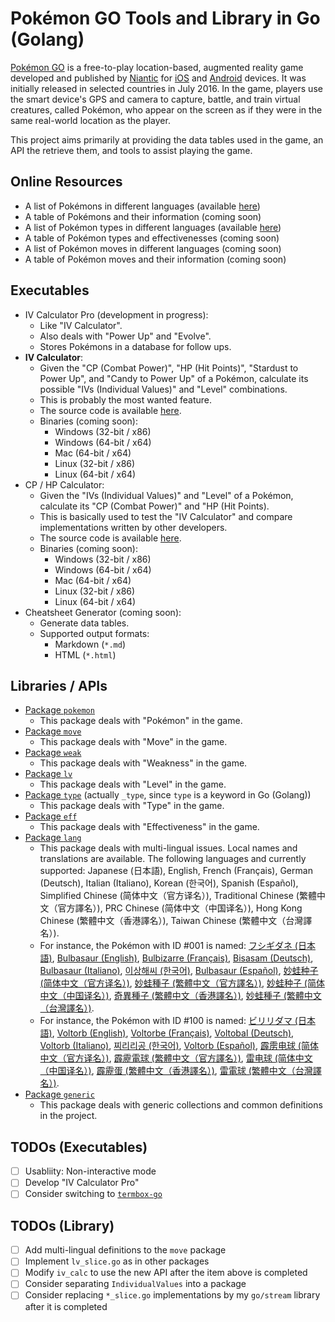 # Pokémon GO Tools and Library in Go (Golang)

[Pokémon GO][pokemon-go] is a free-to-play location-based, augmented reality game developed and published by [Niantic][niantic] for [iOS][ios] and [Android][android] devices. It was initially released in selected countries in July 2016. In the game, players use the smart device's GPS and camera to capture, battle, and train virtual creatures, called Pokémon, who appear on the screen as if they were in the same real-world location as the player.

This project aims primarily at providing the data tables used in the game, an API the retrieve them, and tools to assist playing the game.

## Online Resources
- A list of Pokémons in different languages (available [here][pokemon])
- A table of Pokémons and their information (coming soon)
- A list of Pokémon types in different languages (available [here][type])
- A table of Pokémon types and effectivenesses (coming soon)
- A list of Pokémon moves in different languages (coming soon)
- A table of Pokémon moves and their information (coming soon)

## Executables
- IV Calculator Pro (development in progress):
  - Like "IV Calculator".
  - Also deals with "Power Up" and "Evolve".
  - Stores Pokémons in a database for follow ups.
- **IV Calculator**:
  - Given the "CP (Combat Power)", "HP (Hit Points)", "Stardust to Power Up", and "Candy to Power Up" of a Pokémon, calculate its possible "IVs (Individual Values)" and "Level" combinations.
  - This is probably the most wanted feature.
  - The source code is available [here][iv_calc].
  - Binaries (coming soon):
    - Windows (32-bit / x86)
    - Windows (64-bit / x64)
    - Mac (64-bit / x64)
    - Linux (32-bit / x86)
    - Linux (64-bit / x64)
- CP / HP Calculator:
  - Given the "IVs (Individual Values)" and "Level" of a Pokémon, calculate its "CP (Combat Power)" and "HP (Hit Points).
  - This is basically used to test the "IV Calculator" and compare implementations written by other developers.
  - The source code is available [here][cp_hp_calc].
  - Binaries (coming soon):
    - Windows (32-bit / x86)
    - Windows (64-bit / x64)
    - Mac (64-bit / x64)
    - Linux (32-bit / x86)
    - Linux (64-bit / x64)
- Cheatsheet Generator (coming soon):
  - Generate data tables.
  - Supported output formats:
    - Markdown (`*.md`)
    - HTML (`*.html`)

## Libraries / APIs
- [Package `pokemon`](pokemon/)
  - This package deals with "Pokémon" in the game.
- [Package `move`](move/)
  - This package deals with "Move" in the game.
- [Package `weak`](weak/)
  - This package deals with "Weakness" in the game.
- [Package `lv`](lv/)
  - This package deals with "Level" in the game.
- [Package `type`](type/) (actually `_type`, since `type` is a keyword in Go (Golang))
  - This package deals with "Type" in the game.
- [Package `eff`](eff/)
  - This package deals with "Effectiveness" in the game.
- [Package `lang`](lang/)
  - This package deals with multi-lingual issues. Local names and translations are available. The following languages and currently supported: Japanese (日本語), English, French (Français), German (Deutsch), Italian (Italiano), Korean (한국어), Spanish (Español), Simplified Chinese (简体中文（官方译名）), Traditional Chinese (繁體中文（官方譯名）), PRC Chinese (简体中文（中国译名）), Hong Kong Chinese (繁體中文（香港譯名）), Taiwan Chinese (繁體中文（台灣譯名）).
  - For instance, the Pokémon with ID #001 is named: [フシギダネ (日本語)](pokemon/internal/ja/pokemon.go#L8), [Bulbasaur (English)](pokemon/internal/en/pokemon.go#L8), [Bulbizarre (Français)](pokemon/internal/fr/pokemon.go#L8), [Bisasam (Deutsch)](pokemon/internal/de/pokemon.go#L8), [Bulbasaur (Italiano)](pokemon/internal/it/pokemon.go#L8), [이상해씨 (한국어)](pokemon/internal/ko/pokemon.go#L8), [Bulbasaur (Español)](pokemon/internal/es/pokemon.go#L8), [妙蛙种子 (简体中文（官方译名）)](pokemon/internal/zh-CHS/pokemon.go#L8), [妙蛙種子 (繁體中文（官方譯名）)](pokemon/internal/zh-CHT/pokemon.go#L8), [妙蛙种子 (简体中文（中国译名）)](pokemon/internal/zh-CN/pokemon.go#L8), [奇異種子 (繁體中文（香港譯名）)](pokemon/internal/zh-HK/pokemon.go#L8), [妙蛙種子 (繁體中文（台灣譯名）)](pokemon/internal/zh-TW/pokemon.go#L8).
  - For instance, the Pokémon with ID #100 is named: [ビリリダマ (日本語)](pokemon/internal/ja/pokemon.go#L107), [Voltorb (English)](pokemon/internal/en/pokemon.go#L107), [Voltorbe (Français)](pokemon/internal/fr/pokemon.go#L107), [Voltobal (Deutsch)](pokemon/internal/de/pokemon.go#L107), [Voltorb (Italiano)](pokemon/internal/it/pokemon.go#L107), [찌리리공 (한국어)](pokemon/internal/ko/pokemon.go#L107), [Voltorb (Español)](pokemon/internal/es/pokemon.go#L107), [霹雳电球 (简体中文（官方译名）)](pokemon/internal/zh-CHS/pokemon.go#L107), [霹靂電球 (繁體中文（官方譯名）)](pokemon/internal/zh-CHT/pokemon.go#L107), [雷电球 (简体中文（中国译名）)](pokemon/internal/zh-CN/pokemon.go#L107), [霹靂蛋 (繁體中文（香港譯名）)](pokemon/internal/zh-HK/pokemon.go#L107), [雷電球 (繁體中文（台灣譯名）)](pokemon/internal/zh-TW/pokemon.go#L107).
- [Package `generic`](generic/)
  - This package deals with generic collections and common definitions in the project.

## TODOs (Executables)
- [ ] Usabliity: Non-interactive mode
- [ ] Develop "IV Calculator Pro"
- [ ] Consider switching to [`termbox-go`](https://github.com/nsf/termbox-go)

## TODOs (Library)
- [ ] Add multi-lingual definitions to the `move` package
- [ ] Implement `lv_slice.go` as in other packages
- [ ] Modify `iv_calc` to use the new API after the item above is completed
- [ ] Consider separating `IndividualValues` into a package
- [ ] Consider replacing `*_slice.go` implementations by my `go/stream` library after it is completed

[pokemon-go]: http://www.pokemongo.com/
[ios]: https://itunes.apple.com/app/pokemon-go/id1094591345
[android]: https://play.google.com/store/apps/details?id=com.nianticlabs.pokemongo
[niantic]: https://nianticlabs.com/
[cp_hp_calc]: cmd/cp_hp_calc/
[iv_calc]: cmd/iv_calc/
[pokemon]: pokemon/README.md
[type]: type/README.md
